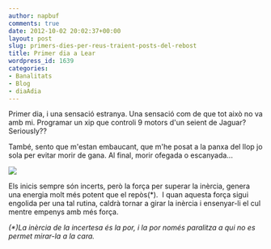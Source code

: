 ```yaml
---
author: napbuf
comments: true
date: 2012-10-02 20:02:37+00:00
layout: post
slug: primers-dies-per-reus-traient-posts-del-rebost
title: Primer dia a Lear
wordpress_id: 1639
categories:
- Banalitats
- Blog
- diaAdia
---
```


Primer dia, i una sensació estranya. Una sensació com de que tot això no va amb mi. Programar un xip que controli 9 motors d'un seient de Jaguar? Seriously??

També, sento que m'estan embaucant, que m'he posat a la panxa del llop jo sola per evitar morir de gana. Al final, morir ofegada o escanyada...

[![](http://napbuf.files.wordpress.com/2012/08/559195_10151018161083360_2035711869_n.jpg)](http://napbuf.files.wordpress.com/2012/08/559195_10151018161083360_2035711869_n.jpg)

Els inicis sempre són incerts, però la força per superar la inèrcia, genera una energia molt més potent que el repòs(*).  I quan aquesta força sigui engolida per una tal rutina, caldrà tornar a girar la inèrcia i ensenyar-li el cul mentre empenys amb més força.

_(*)La inèrcia de la incertesa és la por, i la por només paralitza a qui no es permet mirar-la a la cara._

